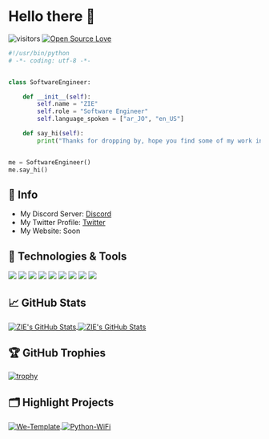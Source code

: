 # Hello there 👋

![visitors](https://visitor-badge.laobi.icu/badge?page_id=zi1e.zi1e)
[![Open Source Love](https://badges.frapsoft.com/os/v1/open-source.svg?v=102)](https://github.com/ellerbrock/open-source-badge/)


```python
#!/usr/bin/python
# -*- coding: utf-8 -*-


class SoftwareEngineer:

    def __init__(self):
        self.name = "ZIE"
        self.role = "Software Engineer"
        self.language_spoken = ["ar_JO", "en_US"]

    def say_hi(self):
        print("Thanks for dropping by, hope you find some of my work interesting.")


me = SoftwareEngineer()
me.say_hi()
```

## 📝 Info

- My Discord Server: [Discord](https://discord.gg/TbC5KNzrJJ)
- My Twitter Profile: [Twitter](https://twitter.com/ZI1E_)
- My Website: Soon


## 🔧 Technologies & Tools

![](https://img.shields.io/badge/OS-Linux-informational?style=flat&logo=linux&logoColor=white&color=6aa6f8)
![](https://img.shields.io/badge/Editor-VS_Code-informational?style=flat&logo=visual-studio-code&logoColor=white&color=6aa6f8)
![](https://img.shields.io/badge/Code-Python-informational?style=flat&logo=python&logoColor=white&color=6aa6f8)
![](https://img.shields.io/badge/Code-JavaScript-informational?style=flat&logo=javascript&logoColor=white&color=6aa6f8)
![](https://img.shields.io/badge/Code-React-informational?style=flat&logo=react&logoColor=white&color=6aa6f8)
![](https://img.shields.io/badge/Shell-Bash-informational?style=flat&logo=gnu-bash&logoColor=white&color=6aa6f8)
![](https://img.shields.io/badge/Tools-PostgreSQL-informational?style=flat&logo=postgresql&logoColor=white&color=6aa6f8)
![](https://img.shields.io/badge/Tools-Docker-informational?style=flat&logo=docker&logoColor=white&color=6aa6f8)
![](https://img.shields.io/badge/Tools-Kubernetes-informational?style=flat&logo=kubernetes&logoColor=white&color=6aa6f8)


## &#x1f4c8; GitHub Stats

<a href="https://github.com/ZI1E/ZI1E">
  <img align="center" src="https://github-readme-stats.vercel.app/api/top-langs/?username=zi1e&hide=c%2B%2B,c,matlab,assembly&title_color=6aa6f8&text_color=8a919a&icon_color=6aa6f8&bg_color=22272e" alt="ZIE's GitHub Stats" />
</a>

<a href="https://github.com/ZI1E/ZI1E">
  <img align="center" src="https://github-readme-stats.vercel.app/api?username=zi1e&show_icons=true&line_height=27&count_private=true&title_color=6aa6f8&text_color=8a919a&icon_color=6aa6f8&bg_color=22272e" alt="ZIE's GitHub Stats" />
</a>

## 🏆 GitHub Trophies

[![trophy](https://github-profile-trophy.vercel.app/?username=zi1e&theme=nord&column=7)](https://github.com/ryo-ma/github-profile-trophy)


## 🗂️ Highlight Projects

<a href="https://github.com/ZI1E/We-Template">
  <img align="center" src="https://github-readme-stats.vercel.app/api/pin/?username=zi1e&repo=We-Template&show_icons=true&line_height=27&title_color=6aa6f8&text_color=8a919a&icon_color=6aa6f8&bg_color=22272e" alt="We-Template" />
</a>

<a href="https://github.com/ZI1E/Python-WiFi">
  <img align="center" src="https://github-readme-stats.vercel.app/api/pin/?username=zi1e&repo=Python-WiFi&show_icons=true&line_height=27&title_color=6aa6f8&text_color=8a919a&icon_color=6aa6f8&bg_color=22272e" alt="Python-WiFi" />
</a>
